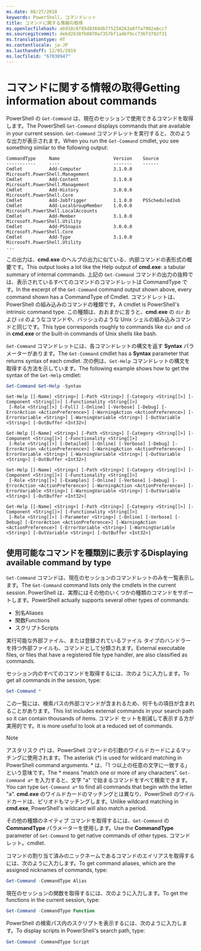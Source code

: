 ```yaml
---
ms.date: 08/27/2018
keywords: PowerShell, コマンドレット
title: コマンドに関する情報の取得
ms.openlocfilehash: eb918c6f89d8369db775258263a8f7a7902a6cc7
ms.sourcegitcommit: debd2b38fb8070a7357bf1a4bf9cc736f3702f31
ms.translationtype: HT
ms.contentlocale: ja-JP
ms.lasthandoff: 12/05/2019
ms.locfileid: "67030947"
---
```

# <a name="getting-information-about-commands"></a><span data-ttu-id="03c6a-103">コマンドに関する情報の取得</span><span class="sxs-lookup"><span data-stu-id="03c6a-103">Getting information about commands</span></span>

<span data-ttu-id="03c6a-104">PowerShell の `Get-Command` は、現在のセッションで使用できるコマンドを取得します。</span><span class="sxs-lookup"><span data-stu-id="03c6a-104">The PowerShell `Get-Command` displays commands that are available in your current session.</span></span>
<span data-ttu-id="03c6a-105">`Get-Command` コマンドレットを実行すると、次のような出力が表示されます。</span><span class="sxs-lookup"><span data-stu-id="03c6a-105">When you run the `Get-Command` cmdlet, you see something similar to the following output:</span></span>

```output
CommandType     Name                    Version    Source
-----------     ----                    -------    ------
Cmdlet          Add-Computer            3.1.0.0    Microsoft.PowerShell.Management
Cmdlet          Add-Content             3.1.0.0    Microsoft.PowerShell.Management
Cmdlet          Add-History             3.0.0.0    Microsoft.PowerShell.Core
Cmdlet          Add-JobTrigger          1.1.0.0    PSScheduledJob
Cmdlet          Add-LocalGroupMember    1.0.0.0    Microsoft.PowerShell.LocalAccounts
Cmdlet          Add-Member              3.1.0.0    Microsoft.PowerShell.Utility
Cmdlet          Add-PSSnapin            3.0.0.0    Microsoft.PowerShell.Core
Cmdlet          Add-Type                3.1.0.0    Microsoft.PowerShell.Utility
...
```

<span data-ttu-id="03c6a-106">この出力は、**cmd.exe** のヘルプの出力に似ている、内部コマンドの表形式の概要です。</span><span class="sxs-lookup"><span data-stu-id="03c6a-106">This output looks a lot like the Help output of **cmd.exe**: a tabular summary of internal commands.</span></span> <span data-ttu-id="03c6a-107">上記の `Get-Command` コマンドの出力の抜粋では、表示されているすべてのコマンドのコマンドレットは CommandType です。</span><span class="sxs-lookup"><span data-stu-id="03c6a-107">In the excerpt of the `Get-Command` command output shown above, every command shown has a CommandType of Cmdlet.</span></span> <span data-ttu-id="03c6a-108">コマンドレットは、PowerShell の組み込みのコマンドの種類です。</span><span class="sxs-lookup"><span data-stu-id="03c6a-108">A cmdlet is PowerShell's intrinsic command type.</span></span> <span data-ttu-id="03c6a-109">この種類は、おおまかに言うと、**cmd.exe** の `dir` および `cd` のようなコマンドや、バッシュのような Unix シェルの組み込みコマンドと同じです。</span><span class="sxs-lookup"><span data-stu-id="03c6a-109">This type corresponds roughly to commands like `dir` and `cd` in **cmd.exe** or the built-in commands of Unix shells like bash.</span></span>

<span data-ttu-id="03c6a-110">`Get-Command` コマンドレットには、各コマンドレットの構文を返す **Syntax** パラメーターがあります。</span><span class="sxs-lookup"><span data-stu-id="03c6a-110">The `Get-Command` cmdlet has a **Syntax** parameter that returns syntax of each cmdlet.</span></span> <span data-ttu-id="03c6a-111">次の例は、`Get-Help` コマンドレットの構文を取得する方法を示しています。</span><span class="sxs-lookup"><span data-stu-id="03c6a-111">The following example shows how to get the syntax of the `Get-Help` cmdlet:</span></span>

```powershell
Get-Command Get-Help -Syntax
```

```output
Get-Help [[-Name] <String>] [-Path <String>] [-Category <String[]>] [-Component <String[]>] [-Functionality <String[]>]
 [-Role <String[]>] [-Full] [-Online] [-Verbose] [-Debug] [-ErrorAction <ActionPreference>] [-WarningAction <ActionPreference>] [-ErrorVariable <String>] [-WarningVariable <String>] [-OutVariable <String>] [-OutBuffer <Int32>]

Get-Help [[-Name] <String>] [-Path <String>] [-Category <String[]>] [-Component <String[]>] [-Functionality <String[]>]
 [-Role <String[]>] [-Detailed] [-Online] [-Verbose] [-Debug] [-ErrorAction <ActionPreference>] [-WarningAction <ActionPreference>] [-ErrorVariable <String>] [-WarningVariable <String>] [-OutVariable <String>] [-OutBuffer <Int32>]

Get-Help [[-Name] <String>] [-Path <String>] [-Category <String[]>] [-Component <String[]>] [-Functionality <String[]>]
 [-Role <String[]>] [-Examples] [-Online] [-Verbose] [-Debug] [-ErrorAction <ActionPreference>] [-WarningAction <ActionPreference>] [-ErrorVariable <String>] [-WarningVariable <String>] [-OutVariable <String>] [-OutBuffer <Int32>]

Get-Help [[-Name] <String>] [-Path <String>] [-Category <String[]>] [-Component <String[]>] [-Functionality <String[]>]
 [-Role <String[]>] [-Parameter <String>] [-Online] [-Verbose] [-Debug] [-ErrorAction <ActionPreference>] [-WarningAction <ActionPreference>] [-ErrorVariable <String>] [-WarningVariable <String>] [-OutVariable <String>] [-OutBuffer <Int32>]
```

## <a name="displaying-available-command-by-type"></a><span data-ttu-id="03c6a-112">使用可能なコマンドを種類別に表示する</span><span class="sxs-lookup"><span data-stu-id="03c6a-112">Displaying available command by type</span></span>

<span data-ttu-id="03c6a-113">`Get-Command` コマンドは、現在のセッションのコマンドレットのみを一覧表示します。</span><span class="sxs-lookup"><span data-stu-id="03c6a-113">The `Get-Command` command lists only the cmdlets in the current session.</span></span> <span data-ttu-id="03c6a-114">PowerShell は、実際にはその他のいくつかの種類のコマンドをサポートします。</span><span class="sxs-lookup"><span data-stu-id="03c6a-114">PowerShell actually supports several other types of commands:</span></span>

- <span data-ttu-id="03c6a-115">別名</span><span class="sxs-lookup"><span data-stu-id="03c6a-115">Aliases</span></span>
- <span data-ttu-id="03c6a-116">関数</span><span class="sxs-lookup"><span data-stu-id="03c6a-116">Functions</span></span>
- <span data-ttu-id="03c6a-117">スクリプト</span><span class="sxs-lookup"><span data-stu-id="03c6a-117">Scripts</span></span>

<span data-ttu-id="03c6a-118">実行可能な外部ファイル、または登録されているファイル タイプのハンドラーを持つ外部ファイルも、コマンドとして分類されます。</span><span class="sxs-lookup"><span data-stu-id="03c6a-118">External executable files, or files that have a registered file type handler, are also classified as commands.</span></span>

<span data-ttu-id="03c6a-119">セッション内のすべてのコマンドを取得するには、次のように入力します。</span><span class="sxs-lookup"><span data-stu-id="03c6a-119">To get all commands in the session, type:</span></span>

```powershell
Get-Command *
```

<span data-ttu-id="03c6a-120">この一覧には、検索パスの外部コマンドが含まれるため、何千もの項目が含まれることがあります。</span><span class="sxs-lookup"><span data-stu-id="03c6a-120">This list includes external commands in your search path so it can contain thousands of items.</span></span>
<span data-ttu-id="03c6a-121">コマンド セットを削減して表示する方が実用的です。</span><span class="sxs-lookup"><span data-stu-id="03c6a-121">It is more useful to look at a reduced set of commands.</span></span>

> [!NOTE]
> <span data-ttu-id="03c6a-122">アスタリスク (\*) は、PowerShell コマンドの引数のワイルドカードによるマッチングに使用されます。</span><span class="sxs-lookup"><span data-stu-id="03c6a-122">The asterisk (\*) is used for wildcard matching in PowerShell command arguments.</span></span> <span data-ttu-id="03c6a-123">\* は、「1 つ以上の任意の文字に一致する」という意味です。</span><span class="sxs-lookup"><span data-stu-id="03c6a-123">The \* means "match one or more of any characters".</span></span> <span data-ttu-id="03c6a-124">`Get-Command a*` を入力すると、文字 "a" で始まるコマンドをすべて検索できます。</span><span class="sxs-lookup"><span data-stu-id="03c6a-124">You can type `Get-Command a*` to find all commands that begin with the letter "a".</span></span> <span data-ttu-id="03c6a-125">**cmd.exe** のワイルドカードのマッチングとは異なり、PowerShell のワイルドカードは、ピリオドもマッチングします。</span><span class="sxs-lookup"><span data-stu-id="03c6a-125">Unlike wildcard matching in **cmd.exe**, PowerShell's wildcard will also match a period.</span></span>

<span data-ttu-id="03c6a-126">その他の種類のネイティブ コマンドを取得するには、`Get-Command` の **CommandType** パラメーターを使用します。</span><span class="sxs-lookup"><span data-stu-id="03c6a-126">Use the **CommandType** parameter of `Get-Command` to get native commands of other types.</span></span>
<span data-ttu-id="03c6a-127">コマンドレット。</span><span class="sxs-lookup"><span data-stu-id="03c6a-127">cmdlet.</span></span>

<span data-ttu-id="03c6a-128">コマンドの割り当て済みのニックネームであるコマンドのエイリアスを取得するには、次のように入力します。</span><span class="sxs-lookup"><span data-stu-id="03c6a-128">To get command aliases, which are the assigned nicknames of commands, type:</span></span>

```powershell
Get-Command -CommandType Alias
```

<span data-ttu-id="03c6a-129">現在のセッションの関数を取得するには、次のように入力します。</span><span class="sxs-lookup"><span data-stu-id="03c6a-129">To get the functions in the current session, type:</span></span>

```powershell
Get-Command -CommandType Function
```

<span data-ttu-id="03c6a-130">PowerShell の検索パス内のスクリプトを表示するには、次のように入力します。</span><span class="sxs-lookup"><span data-stu-id="03c6a-130">To display scripts in PowerShell's search path, type:</span></span>

```powershell
Get-Command -CommandType Script
```
